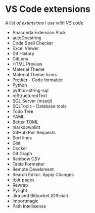 # VS Code extensions

_A list of extensions I use with VS code._

- Anaconda Extension Pack
- autoDocstring
- Code Spell Checker
- Excel Viewer
- Git History
- GitLens
- HTML Preview
- Material Theme
- Material Theme Icons
- Prettier - Code formatter
- Python
- python-string-sql
- reStructuredText
- SQL Server (mssql)
- SQLTools - Database tools
- Todo Tree
- YAML
- Better TOML
- markdownlint
- GitHub Pull Requests
- Sort lines
- Gist
- Docker
- Git Graph
- Rainbow CSV
- Table Formatter
- Remote Develoment
- Search Editor: Apply Changes
- tl;dr pages
- Rewrap
- Pyright
- Jira and Bitbucket (Official)
- Importmagic
- Path Intellisense

